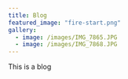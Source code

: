 ```yaml
---
title: Blog
featured_image: "fire-start.png"
gallery:
  - image: /images/IMG_7865.JPG
  - image: /images/IMG_7868.JPG
---
```


This is a blog

